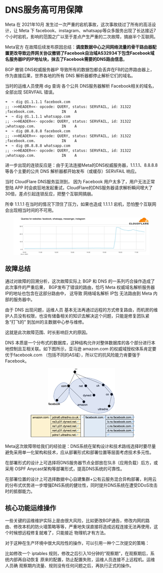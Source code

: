 # DNS服务高可用保障

Meta 在 2021年10月 发生过一次严重的宕机事故，这次事故绕过了所有的高活设计，让 Meta 下 facebook、instagram、whatsapp等众多服务出现了长达接近7个小时宕机，影响的范围之广以至于差点产生严重的二次故障，搞崩半个互联网。

Meta官方 在故障后续发布原因总结：**调度数据中心之间网络流量的骨干路由器配置更改导致边界网关协议撤销了Facebook自治域AS32934下包含Facebook域名服务器IP的IP地址块，抹去了Facebook需要的DNS路由信息**。

BGP 撤销 DNS权威服务器IP 导致所有的数据包都会丢弃在FB的边界路由器上，作为直接后果，世界各地的所有 DNS 解析器都停止解析它们的域名。

当时的运维人员使用 dig 查询 各个公共 DNS服务器解析 Facebook相关的域名， 全部出现 SERVFAIL 错误。

```
➜  ~ dig @1.1.1.1 facebook.com
;; ->>HEADER<<- opcode: QUERY, status: SERVFAIL, id: 31322
;facebook.com.            IN    A
➜  ~ dig @1.1.1.1 whatsapp.com
;; ->>HEADER<<- opcode: QUERY, status: SERVFAIL, id: 31322
;whatsapp.com.            IN    A
➜  ~ dig @8.8.8.8 facebook.com
;; ->>HEADER<<- opcode: QUERY, status: SERVFAIL, id: 31322
;facebook.com.            IN    A
➜  ~ dig @8.8.8.8 whatsapp.com
;; ->>HEADER<<- opcode: QUERY, status: SERVFAIL, id: 31322
;whatsapp.com.            IN    A
```

进一步出现的连锁反应是：由于无法连接Meta的DNS权威服务器，1.1.1.1、8.8.8.8 等各个主要的公共 DNS 解析器都开始发布（或缓存）SERVFAIL 响应。

当时 CloudFlare DNS服务监测到， 因为 Facebook 用户太多了，用户无法正常登陆 APP 时会疯狂地发起重试，CloudFlare的DNS服务器请求解析瞬间增大了30倍，差点引起连锁反应，把整个互联网搞崩。

所幸 1.1.1.1 在当时的情况下顶住了压力，如果也造成 1.1.1.1 宕机，恐怕整个互联网会出现相当时间的不可用。

<div  align="center">
	<img src="../assets/cloudflare-dns.png" width = "450"  align=center />
</div>

## 故障总结

通过对故障的回溯分析，这次故障实际上 BGP 和 DNS 的一系列巧合操作造成了此次事件的严重后果， BGP发布了错误的路由，恰巧 Meta 权威域名解析服务器IP的地址也包含在这部分路由中， 这导致 网络域名解析 IP包 无法路由到 Meta 内部的服务器中。

由于 DNS 出现问题，运维人员 基本无法再通过远程的方式修复路由，而机房的维护人员没有权限，也没有储备相关的知识去解决这个问题，只能是修复团队紧急“打飞的” 到加州的主数据中心参与维修。

这就是此次故障范围、时长影响巨大的原因。


DNS 本质是一个分布式的数据库，这种结构允许对整体数据库的各个部分进行本地控制且互相关联。如下图所示，亚马逊 amazon.com 的权威域授权体系肯定要优于facebook.com （包括不同的AS域），所以它的抗风险能力肯要强于Facebook。

<div  align="center">
	<img src="../assets/dns-1.png" width = "220"  align=center />
</div>

<div  align="center">
	<img src="../assets/dns-2.png" width = "350"  align=center />
</div>


Meta这次故障带给我们的经验是：DNS系统在架构设计和技术路线选择时要尽量避免采用单一化架构和技术，应从部署形式和部署位置等层面考虑技术多元性。

在部署形式的设计上可选择将DNS服务器节点全部放在SLB（应用负载）后方，或采用 OSPF Anycast架构等部署形式，提高DNS系统的可靠性。

在部署位置的设计上可选择数据中心自建集群+公有云服务混合异构部署，利用云的分布式优势进一步增强DNS系统的健壮性，同时提升DNS系统在遭受DDoS攻击时的抵御能力。


## 核心功能运维操作


一些关键的运维维护实际上是由很大风险，比如更改BGP通告，修改内网的路由、修改本机的防火墙策略等等，严重地失误直接将造成远程连接无法再使用，这个时候想远程修复就难了，只能接近 物理机才有方法。

对于这种在生产环境中很大风险性的操作，可以引用一种个二次提交的策略：

比如修改一个 iptables 规则，修改之后引入10分钟的“观察期”，在观察期后，系统内部再自动恢复 原来的配置，防止配置失败，运维人员连接不上远程机。运维人员确 观察期内流量、规则没有任何问题之后，再执行正式的操作。